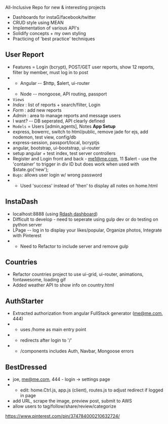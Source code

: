 All-Inclusive Repo for new & interesting projects

- Dashboards for instaG/facebook/twitter
- CRUD style using MEAN 
- Implementation of various API's
- Solidify concepts + my own styling
- Practicing of 'best practice' techniques 

## User Report
- Features = Login (bcrypt), POST/GET user reports, show 12 reports, filter by member, must log in to post
- - Angular  --  $http, $alert, ui-router
- - Node  --  mongoose, API routing, passport
- `Views`
- *Index* : list of reports + search/filter, Login
- *Form* : add new reports
- *Admin* : area to manage reports and message users
- I want?  -- DB seperated, API clearly defined
- `Models`  =  Users [admin,agents], Notes
**App Setup**
- express, bowerrc, switch to html/public, remove jade for ejs, add nodemon, test view, config/db
- express-session, passport/local, bcryptjs
- angular, bootstrap, ui-bootstrap, ui-router
- setup angular + test index, test server controllers
- Register and Login front and back   -  me1@me.com, 11
$alert  -  use the 'container' to trigger in div ID but does work when used with $state.go('new');
- `Bugs`: allows user login w/ wrong password
- - Used 'success' instead of 'then' to display all notes on home.html

## InstaDash
- localhost:8888   (using [Rdash dashboard](https://github.com/rdash/rdash-angular))
- Difficult to develop  -  need to seperate using gulp dev or do testing on python server
- LPage -- log in to display your likes/popular, Organize photos, Integrate with Pinterest
- - Need to Refactor to include server and remove gulp

## Countries
- Refactor countries project to use ui-grid, ui-router, animations, fontawesome, loading gif
- Added weather API to show info on country.html

## AuthStarter
- Extracted authorization from angular FullStack generator      (me@me.com, 444)
- - uses /home as main entry point
- - redirects after login to '/'
- - /components includes Auth, Navbar, Mongoose errors 

## BestDressed
- joe, me@me.com, 444   -   login -> settings page 
- - edit: home.Ctrl.js, app.js (client), routes.js to adjust redirect if logged in page
- add URL, scrape the image, preview post, submit to AWS
- allow users to tag/follow/share/review/categorize

https://www.pinterest.com/pin/374784000210632724/
